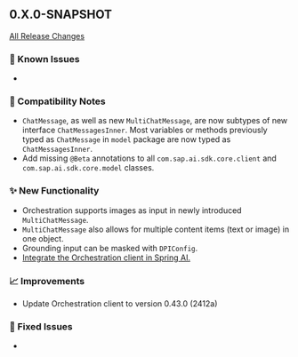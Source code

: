 ## 0.X.0-SNAPSHOT

[All Release Changes](https://github.com/SAP/ai-sdk-java/releases/)

### 🚧 Known Issues

-

### 🔧 Compatibility Notes

- `ChatMessage`, as well as new `MultiChatMessage`, are now subtypes of new interface `ChatMessagesInner`.
  Most variables or methods previously typed as `ChatMessage` in `model` package are now typed as `ChatMessagesInner`. 
- Add missing `@Beta` annotations to all `com.sap.ai.sdk.core.client` and `com.sap.ai.sdk.core.model` classes.

### ✨ New Functionality

- Orchestration supports images as input in newly introduced `MultiChatMessage`.
- `MultiChatMessage` also allows for multiple content items (text or image) in one object.
- Grounding input can be masked with `DPIConfig`.
- [Integrate the Orchestration client in Spring AI.](../guides/ORCHESTRATION_CHAT_COMPLETION.md#spring-ai-integration)

### 📈 Improvements

- Update Orchestration client to version 0.43.0 (2412a)

### 🐛 Fixed Issues

- 
